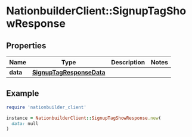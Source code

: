 # NationbuilderClient::SignupTagShowResponse

## Properties

| Name | Type | Description | Notes |
| ---- | ---- | ----------- | ----- |
| **data** | [**SignupTagResponseData**](SignupTagResponseData.md) |  |  |

## Example

```ruby
require 'nationbuilder_client'

instance = NationbuilderClient::SignupTagShowResponse.new(
  data: null
)
```

